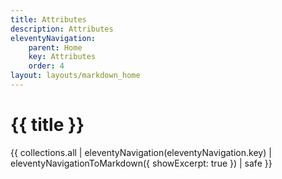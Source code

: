 ```yaml
---
title: Attributes
description: Attributes
eleventyNavigation:
    parent: Home
    key: Attributes
    order: 4
layout: layouts/markdown_home
---
```


# {{ title }}

{{ collections.all | eleventyNavigation(eleventyNavigation.key) | eleventyNavigationToMarkdown({ showExcerpt: true }) | safe  }}
